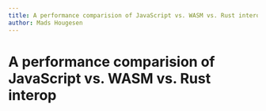 ```yaml
---
title: A performance comparision of JavaScript vs. WASM vs. Rust interop
author: Mads Hougesen
---
```


# A performance comparision of JavaScript vs. WASM vs. Rust interop
